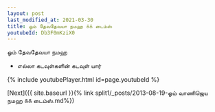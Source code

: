 ```yaml
---
layout: post
last_modified_at: 2021-03-30
title: ஓம் தேவதேவயா நமஹ ௧௧ டைம்ஸ்
youtubeId: Db3F0mKziX0
---
```

 
 
 ஓம் தேவதேவயா நமஹ  
 
 -  எல்லா கடவுள்களின் கடவுள் யார் 
 
  
 
  
 
 
 
 
 
 


{% include youtubePlayer.html id=page.youtubeId %}
 
[Next]({{ site.baseurl }}{% link  split1/_posts/2013-08-19-ஓம் வாணிஜெய நமஹ ௧௧ டைம்ஸ்.md%})
 
